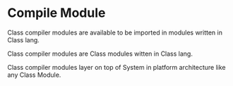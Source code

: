 # Compile Module

Class compiler modules are available to be imported in modules written in Class lang.

Class compiler modules are Class modules witten in Class lang.

Class compiler modules layer on top of System in platform architecture like any Class Module.
